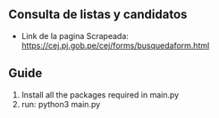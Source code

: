 ## Consulta de listas y candidatos
* Link de la pagina Scrapeada: https://cej.pj.gob.pe/cej/forms/busquedaform.html



## Guide
1. Install all the packages required in main.py
2. run: python3 main.py